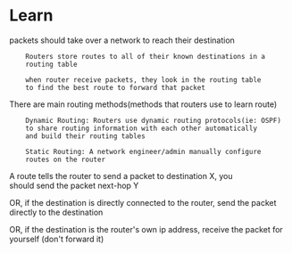 # Learn


packets should take over a network to reach their destination

        Routers store routes to all of their known destinations in a
        routing table

        when router receive packets, they look in the routing table 
        to find the best route to forward that packet

There are main routing methods(methods that routers use to learn route)


        Dynamic Routing: Routers use dynamic routing protocols(ie: OSPF)
        to share routing information with each other automatically
        and build their routing tables

        Static Routing: A network engineer/admin manually configure          
        routes on the router 

A route tells the router to send a packet to destination X, you       
should send the packet next-hop Y 

OR, if the destination is directly
connected to the router, send the packet directly to the destination

OR, if the destination is the router's own ip address, receive the 
packet for yourself (don't forward it)


